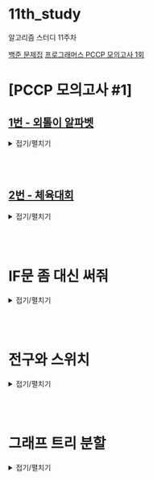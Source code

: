 # 11th_study

알고리즘 스터디 11주차

[백준 문제집](https://www.acmicpc.net/workbook/view/17173)
[프로그래머스 PCCP 모의고사 1회](https://school.programmers.co.kr/learn/courses/15008/15008-pccp-%EB%AA%A8%EC%9D%98%EA%B3%A0%EC%82%AC-1%ED%9A%8C)

# [PCCP 모의고사 #1]

## [1번 - 외톨이 알파벳](https://school.programmers.co.kr/learn/courses/15008/lessons/121683)

<details>
<summary>접기/펼치기</summary>
<div markdown="1">

### [민웅](./[PCCP%20모의고사%20#1]/1번%20-%20외톨이%20알파벳/민웅.py)

```py


```

### [병국](./[PCCP%20모의고사%20#1]/1번%20-%20외톨이%20알파벳/병국.py)

```py

```

### [상미](./[PCCP%20모의고사%20#1]/1번%20-%20외톨이%20알파벳/상미.py)

```py

```

### [서희](./[PCCP%20모의고사%20#1]/1번%20-%20외톨이%20알파벳/서희.py)

```py

```

### [성구](./[PCCP%20모의고사%20#1]/1번%20-%20외톨이%20알파벳/성구.py)

```py
from collections import defaultdict

def solution(input_string):
    # 중복 제거하기 위해 set
    answer = set([])
    # 이전 값과 비교하기 위해 0패딩
    input_string= f'0{input_string}'
    # 개수 비교용 dictionary
    alpha = defaultdict(int)
    # 반복으로 떠돌이 문자 찾기
    for i in range(1, len(input_string)):
        # 이전 문자와 같으면 체크 안함
        if input_string[i] != input_string[i-1]:
            alpha[input_string[i]] += 1
        # 만약 2이상이면 추가
            if alpha[input_string[i]] >= 2:
                answer.add(input_string[i])
    # answer가 있다면 순서대로 출력 아니면 N
    return ''.join(sorted(answer)) if answer else 'N'
```

</div>

</details>

<br><br>

## [2번 - 체육대회](https://school.programmers.co.kr/learn/courses/15008/lessons/121684)

<details>
<summary>접기/펼치기</summary>
<div markdown="1">

### [민웅](./[PCCP%20모의고사%20#1]/2번%20-%20체육대회/민웅.py)

```py


```

### [병국](./[PCCP%20모의고사%20#1]/2번%20-%20체육대회/병국.py)

```py

```

### [상미](./[PCCP%20모의고사%20#1]/2번%20-%20체육대회/상미.py)

```py

```

### [서희](./[PCCP%20모의고사%20#1]/2번%20-%20체육대회/서희.py)

```py

```

### [성구](./[PCCP%20모의고사%20#1]/2번%20-%20체육대회/성구.py)

```py

```

</div>

</details>

<br><br>

# IF문 좀 대신 써줘

<details>
<summary>접기/펼치기</summary>
<div markdown="1">

## [민웅](./IF문%20좀%20대신%20써줘/민웅.py)

```py


```

## [병국](./IF문%20좀%20대신%20써줘/병국.py)

```py

```

## [상미](./IF문%20좀%20대신%20써줘/상미.py)

```py

```

## [서희](./IF문%20좀%20대신%20써줘/서희.py)

```py

```

## [성구](./IF문%20좀%20대신%20써줘/성구.py)

```py

```

</div>

</details>

<br><br>

# 전구와 스위치

<details>
<summary>접기/펼치기</summary>
<div markdown="1">

## [민웅](./전구와%20스위치/민웅.py)

```py


```

## [병국](./전구와%20스위치/병국.py)

```py

```

## [상미](./전구와%20스위치/상미.py)

```py

```

## [서희](./전구와%20스위치/서희.py)

```py

```

## [성구](./전구와%20스위치/성구.py)

```py

```

</div>

</details>

<br><br>

# 그래프 트리 분할

<details>
<summary>접기/펼치기</summary>
<div markdown="1">

## [민웅](./그래프%20트리%20분할/민웅.py)

```py


```

## [병국](./그래프%20트리%20분할/병국.py)

```py

```

## [상미](./그래프%20트리%20분할/상미.py)

```py

```

## [서희](./그래프%20트리%20분할/서희.py)

```py

```

## [성구](./그래프%20트리%20분할/성구.py)

```py

```

</div>

</details>

<br><br>
